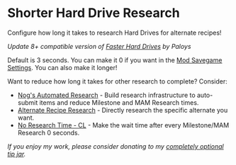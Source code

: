 # Shorter Hard Drive Research

Configure how long it takes to research Hard Drives for alternate recipes!

_Update 8+ compatible version of [Faster Hard Drives](https://ficsit.app/mod/FasterHardDrives) by Paloys_

Default is 3 seconds.
You can make it 0 if you want in the [Mod Savegame Settings](https://docs.ficsit.app/satisfactory-modding/latest/ForUsers/ConfiguringMods.html#_mod_savegame_settings).
You can also make it longer!

Want to reduce how long it takes for other research to complete? Consider:

- [Nog's Automated Research](https://ficsit.app/mod/NogsResearch/) - Build research infrastructure to auto-submit items and reduce Milestone and MAM Research times.
- [Alternate Recipe Research](https://ficsit.app/mod/AltRecipeResearch) - Directly research the specific alternate you want.
- [No Research Time - CL](https://ficsit.app/mod/NoResearchTime) - Make the wait time after every Milestone/MAM Research 0 seconds.

_If you enjoy my work, please consider donating to my [completely optional tip jar](https://ko-fi.com/robb4)._
